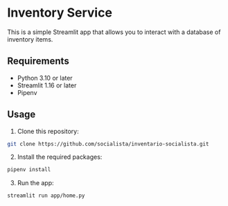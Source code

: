 # Inventory Service

This is a simple Streamlit app that allows you to interact with a database of inventory items.

## Requirements

- Python 3.10 or later
- Streamlit 1.16 or later
- Pipenv

## Usage

1. Clone this repository:

```bash
git clone https://github.com/socialista/inventario-socialista.git
```

2. Install the required packages:

```bash
pipenv install
```

3. Run the app:

```bash
streamlit run app/home.py
```
